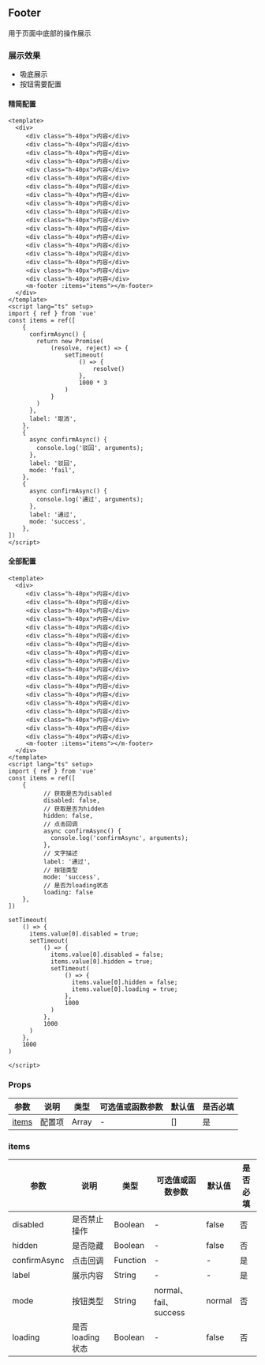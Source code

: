 ## Footer
用于页面中底部的操作展示

### 展示效果
+ 吸底展示
+ 按钮需要配置

#### 精简配置
```vue preview
<template>
  <div>
     <div class="h-40px">内容</div>
     <div class="h-40px">内容</div>
     <div class="h-40px">内容</div>
     <div class="h-40px">内容</div>
     <div class="h-40px">内容</div>
     <div class="h-40px">内容</div>
     <div class="h-40px">内容</div>
     <div class="h-40px">内容</div>
     <div class="h-40px">内容</div>
     <div class="h-40px">内容</div>
     <div class="h-40px">内容</div>
     <div class="h-40px">内容</div>
     <div class="h-40px">内容</div>
     <div class="h-40px">内容</div>
     <div class="h-40px">内容</div>
     <div class="h-40px">内容</div>
     <div class="h-40px">内容</div>
     <div class="h-40px">内容</div>
     <m-footer :items="items"></m-footer>
  </div>
</template>
<script lang="ts" setup>
import { ref } from 'vue'
const items = ref([
    {
      confirmAsync() {
        return new Promise(
            (resolve, reject) => {
                setTimeout(
                    () => {
                        resolve()
                    },
                    1000 * 3
                )
            }
        )
      },
      label: '取消',
    },
    {
      async confirmAsync() {
        console.log('驳回', arguments);
      },
      label: '驳回',
      mode: 'fail',
    },
    {
      async confirmAsync() {
        console.log('通过', arguments);
      },
      label: '通过',
      mode: 'success',
    },
])
</script>
```

#### 全部配置
```vue preview
<template>
  <div>
     <div class="h-40px">内容</div>
     <div class="h-40px">内容</div>
     <div class="h-40px">内容</div>
     <div class="h-40px">内容</div>
     <div class="h-40px">内容</div>
     <div class="h-40px">内容</div>
     <div class="h-40px">内容</div>
     <div class="h-40px">内容</div>
     <div class="h-40px">内容</div>
     <div class="h-40px">内容</div>
     <div class="h-40px">内容</div>
     <div class="h-40px">内容</div>
     <div class="h-40px">内容</div>
     <div class="h-40px">内容</div>
     <div class="h-40px">内容</div>
     <div class="h-40px">内容</div>
     <div class="h-40px">内容</div>
     <div class="h-40px">内容</div>
     <m-footer :items="items"></m-footer>
  </div>
</template>
<script lang="ts" setup>
import { ref } from 'vue'
const items = ref([
    {
          // 获取是否为disabled
          disabled: false,
          // 获取是否为hidden
          hidden: false,
          // 点击回调
          async confirmAsync() {
            console.log('confirmAsync', arguments);
          },
          // 文字描述
          label: '通过',
          // 按钮类型
          mode: 'success',
          // 是否为loading状态
          loading: false
    },
])

setTimeout(
    () => {
      items.value[0].disabled = true;
      setTimeout(
          () => {
            items.value[0].disabled = false;
            items.value[0].hidden = true;
            setTimeout(
                () => {
                  items.value[0].hidden = false;
                  items.value[0].loading = true;
                },
                1000
            )
          },
          1000
      )
    },
    1000
)

</script>
```



### Props

| 参数      | 说明          | 类型      | 可选值或函数参数                           | 默认值  | 是否必填  |
|---------- |-------------- |---------- |--------------------------------  |-------- |-------- |
| [items](#items) | 配置项 | Array | - | [] | 是 |


### items

| 参数      | 说明          | 类型      | 可选值或函数参数                           | 默认值  | 是否必填  |
|---------- |-------------- |---------- |--------------------------------  |-------- |-------- |
| disabled | 是否禁止操作 | Boolean | - | false | 否 |
| hidden | 是否隐藏 | Boolean | - | false | 否 |
| confirmAsync | 点击回调 | Function | - | - | 是 |
| label | 展示内容 | String | - | - | 是 |
| mode | 按钮类型 | String | normal、fail、success | normal | 否 |
| loading | 是否loading状态 | Boolean | - | false | 否 |
